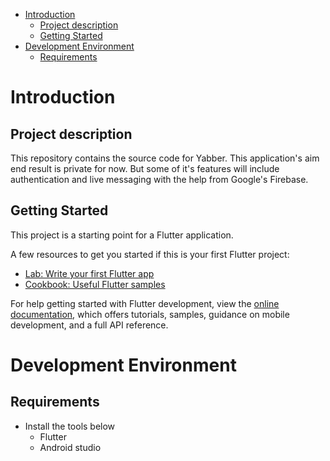 - [Introduction](#introduction)
  - [Project description](#project-description)
  - [Getting Started](#getting-started)
- [Development Environment](#development-environment)
  - [Requirements](#requirements)

# Introduction

## Project description

This repository contains the source code for Yabber. This application's aim end result is private for now.
But some of it's features will include authentication and live messaging with the help from Google's Firebase.

## Getting Started

This project is a starting point for a Flutter application.

A few resources to get you started if this is your first Flutter project:

- [Lab: Write your first Flutter app](https://docs.flutter.dev/get-started/codelab)
- [Cookbook: Useful Flutter samples](https://docs.flutter.dev/cookbook)

For help getting started with Flutter development, view the
[online documentation](https://docs.flutter.dev/), which offers tutorials,
samples, guidance on mobile development, and a full API reference.

# Development Environment

## Requirements
* Install the tools below
  * Flutter
  * Android studio
  
